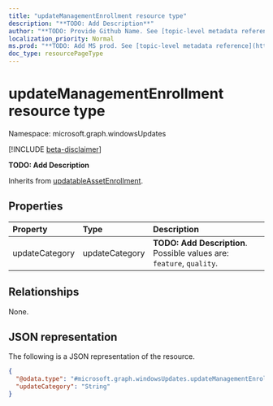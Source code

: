 ```yaml
---
title: "updateManagementEnrollment resource type"
description: "**TODO: Add Description**"
author: "**TODO: Provide Github Name. See [topic-level metadata reference](https://msgo.azurewebsites.net/add/document/guidelines/metadata.html#topic-level-metadata)**"
localization_priority: Normal
ms.prod: "**TODO: Add MS prod. See [topic-level metadata reference](https://msgo.azurewebsites.net/add/document/guidelines/metadata.html#topic-level-metadata)**"
doc_type: resourcePageType
---
```


# updateManagementEnrollment resource type

Namespace: microsoft.graph.windowsUpdates

[!INCLUDE [beta-disclaimer](../../includes/beta-disclaimer.md)]

**TODO: Add Description**


Inherits from [updatableAssetEnrollment](../resources/updatableassetenrollment.md).

## Properties
|Property|Type|Description|
|:---|:---|:---|
|updateCategory|updateCategory|**TODO: Add Description**. Possible values are: `feature`, `quality`.|

## Relationships
None.

## JSON representation
The following is a JSON representation of the resource.
<!-- {
  "blockType": "resource",
  "@odata.type": "microsoft.graph.windowsUpdates.updateManagementEnrollment"
}
-->
``` json
{
  "@odata.type": "#microsoft.graph.windowsUpdates.updateManagementEnrollment",
  "updateCategory": "String"
}
```

